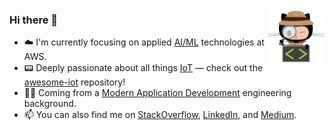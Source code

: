 <p align="center">
  <img width="18%" height="18%" align="center" src="./68747470733a2f2f6f63746f6465782e6769746875622e636f6d2f696d616765732f696e73706563746f6361742e6a7067.png" style="float: right">
</p>

### Hi there 👋

- ☁️ I'm currently focusing on applied [AI/ML](https://aws.amazon.com/solutions/ai/) technologies at AWS.
- 📟 Deeply passionate about all things [IoT](https://en.wikipedia.org/wiki/Internet_of_things) — check out the [awesome-iot](https://github.com/HQarroum/awesome-iot) repository!
- 👨‍💻 Coming from a [Modern Application Development](https://aws.amazon.com/whitepapers/?whitepapers-main.sort-by=item.additionalFields.sortDate&whitepapers-main.sort-order=desc&awsf.whitepapers-content-type=*all&awsf.whitepapers-global-methodology=*all&awsf.whitepapers-tech-category=*all&awsf.whitepapers-industries=*all&awsf.whitepapers-business-category=*all) engineering background.
- 📫 You can also find me on [StackOverflow](https://stackoverflow.com/users/1175633/halim-qarroum), [LinkedIn](https://www.linkedin.com/in/hqm/), and [Medium](https://halim.qarroum.com).
